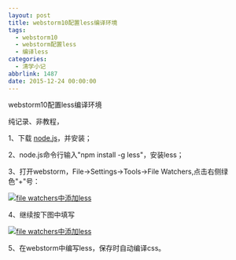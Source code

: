 ```yaml
---
layout: post
title: webstorm10配置less编译环境
tags:
  - webstorm10
  - webstorm配置less
  - 编译less
categories:
  - 清学小记
abbrlink: 1487
date: 2015-12-24 00:00:00
---
```


<!-- build time:Sat Jun 23 2018 12:05:15 GMT+0800 (中国标准时间) -->

webstorm10配置less编译环境

纯记录、非教程，

1、下载 [node.js](https://nodejs.org/en/)，并安装；

2、node.js命令行输入"npm install -g less"，安装less；

3、打开webstorm，File→Settings→Tools→File Watchers,点击右侧绿色"+"号：

[![file watchers中添加less](http://image.bmqy.net/uploads/2015/12/2015122415184697-108x300.png)](http://www.bmqy.net/uploads/2015/12/2015122415184697.png)

4、继续按下图中填写

[![file watchers中添加less](http://image.bmqy.net/uploads/2015/12/2015122415215272-300x260.png)](http://www.bmqy.net/uploads/2015/12/2015122415215272.png)

5、在webstorm中编写less，保存时自动编译css。
<!-- rebuild by neat -->